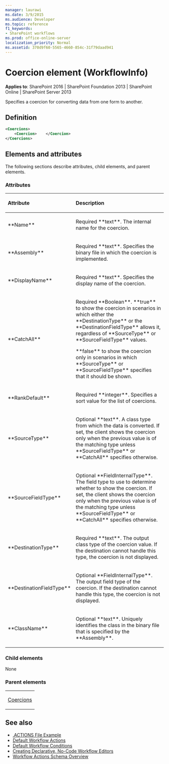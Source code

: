 ```yaml
---
manager: laurawi
ms.date: 3/9/2015
ms.audience: Developer
ms.topic: reference
f1_keywords:
- SharePoint workflows
ms.prod: office-online-server
localization_priority: Normal
ms.assetid: 370d9f60-5565-4660-854c-31f79daad941
---
```


# Coercion element (WorkflowInfo)

**Applies to**: SharePoint 2016 | SharePoint Foundation 2013 | SharePoint Online | SharePoint Server 2013

Specifies a coercion for converting data from one form to another.

## Definition

```XML
<Coercions>
    <Coercion>    </Coercion>
</Coercions>
```

## Elements and attributes

The following sections describe attributes, child elements, and parent elements.

### Attributes

<table>
<colgroup>
<col width="20%" />
<col width="80%" />
</colgroup>
<thead>
<tr class="header">
<th align="left"><p>Attribute</p></th>
<th align="left"><p>Description</p></th>
</tr>
</thead>
<tbody>
<tr class="odd">
<td align="left"><p>**Name**</p></td>
<td align="left"><p>Required **text**. The internal name for the coercion.</p></td>
</tr>
<tr class="even">
<td align="left"><p>**Assembly**</p></td>
<td align="left"><p>Required **text**. Specifies the binary file in which the coercion is implemented.</p></td>
</tr>
<tr class="odd">
<td align="left"><p>**DisplayName**</p></td>
<td align="left"><p>Required **text**. Specifies the display name of the coercion.</p></td>
</tr>
<tr class="even">
<td align="left"><p>**CatchAll**</p></td>
<td align="left"><p>Required **Boolean**. **true** to show the coercion in scenarios in which either the **DestinationType** or the **DestinationFieldType** allows it, regardless of **SourceType** or **SourceFieldType** values.</p><p>**false** to show the coercion only in scenarios in which **SourceType** or **SourceFieldType** specifies that it should be shown.</p></td>
</tr>
<tr class="odd">
<td align="left"><p>**RankDefault**</p></td>
<td align="left"><p>Required **integer**. Specifies a sort value for the list of coercions.</p></td>
</tr>
<tr class="even">
<td align="left"><p>**SourceType**</p></td>
<td align="left"><p>Optional **text**. A class type from which the data is converted. If set, the client shows the coercion only when the previous value is of the matching type unless **SourceFieldType** or **CatchAll** specifies otherwise.</p></td>
</tr>
<tr class="odd">
<td align="left"><p>**SourceFieldType**</p></td>
<td align="left"><p>Optional **FieldInternalType**. The field type to use to determine whether to show the coercion. If set, the client shows the coercion only when the previous value is of the matching type unless **SourceFieldType** or **CatchAll** specifies otherwise.</p></td>
</tr>
<tr class="even">
<td align="left"><p>**DestinationType**</p></td>
<td align="left"><p>Required **text**. The output class type of the coercion value. If the destination cannot handle this type, the coercion is not displayed.</p></td>
</tr>
<tr class="odd">
<td align="left"><p>**DestinationFieldType**</p></td>
<td align="left"><p>Optional **FieldInternalType**. The output field type of the coercion. If the destination cannot handle this type, the coercion is not displayed.</p></td>
</tr>
<tr class="even">
<td align="left"><p>**ClassName**</p></td>
<td align="left"><p>Optional **text**. Uniquely identifies the class in the binary file that is specified by the **Assembly**.</p></td>
</tr>
</tbody>
</table>

### Child elements

None

### Parent elements

<table>
<colgroup>
<col width="100%" />
</colgroup>
<tbody>
<tr class="odd">
<td align="left"><p><a href="coercions-element-workflowinfo.md">Coercions</a></p></td>
</tr>
</tbody>
</table>


## See also

- [.ACTIONS File Example](actions-file-example-workflowinfo.md)
- [Default Workflow Actions](default-workflow-actions-workflowinfo.md)
- [Default Workflow Conditions](default-workflow-conditions-workflowinfo.md)
- [Creating Declarative, No-Code Workflow Editors](http://msdn.microsoft.com/library/60dfda8d-e724-4d7d-9578-aa239c362dcf(Office.15).aspx)
- [Workflow Actions Schema Overview](http://msdn.microsoft.com/library/25da07cb-b228-43f2-9cdf-c8c71c3eabbb(Office.15).aspx)








